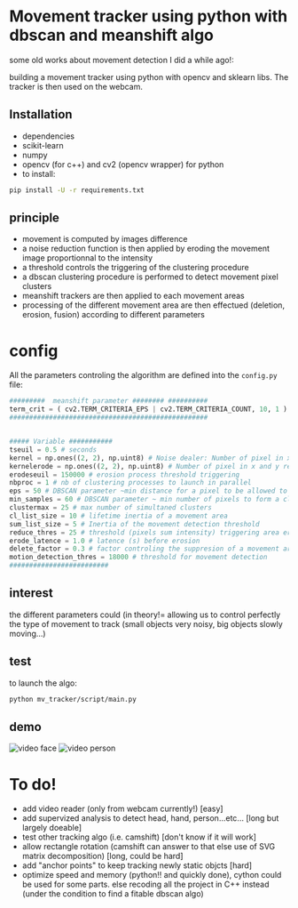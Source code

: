# Movement tracker using python with dbscan and meanshift algo

some old works about movement detection I did a while ago!:

building a movement tracker using python with opencv and sklearn libs.
The tracker is then used on the webcam.

## Installation

* dependencies
 * scikit-learn
 * numpy
 * opencv (for c++) and cv2 (opencv wrapper) for python
* to install:
```bash
pip install -U -r requirements.txt
```

## principle
* movement is computed by images difference
* a noise reduction function is then applied by eroding the movement image proportionnal to the intensity
* a threshold controls the triggering of the clustering procedure
* a dbscan clustering procedure is performed to detect movement pixel clusters
* meanshift trackers are then applied to each movement areas
* processing of the different movement area are then effectued (deletion, erosion, fusion) according to different parameters

# config
All the parameters controling the algorithm are defined into the `config.py` file:


```python
#########  meanshift parameter ######## ##########
term_crit = ( cv2.TERM_CRITERIA_EPS | cv2.TERM_CRITERIA_COUNT, 10, 1 )
##################################################


##### Variable ###########
tseuil = 0.5 # seconds
kernel = np.ones((2, 2), np.uint8) # Noise dealer: Number of pixel in x and y removed
kernelerode = np.ones((2, 2), np.uint8) # Number of pixel in x and y removed for each erode iter
erodeseuil = 150000 # erosion process threshold triggering
nbproc = 1 # nb of clustering processes to launch in parallel
eps = 50 # DBSCAN parameter ~min distance for a pixel to be allowed to integrate a cluster, control the "granularity" of the tracking area
min_samples = 60 # DBSCAN parameter ~ min number of pixels to form a cluster, prevent noisy clusters
clustermax = 25 # max number of simultaned clusters
cl_list_size = 10 # lifetime inertia of a movement area
sum_list_size = 5 # Inertia of the movement detection threshold
reduce_thres = 25 # threshold (pixels sum intensity) triggering area erosion
erode_latence = 1.0 # latence (s) before erosion
delete_factor = 0.3 # factor controling the suppresion of a movement area
motion_detection_thres = 18000 # threshold for movement detection
#########################
```

## interest 
the different parameters could (in theory!= allowing us to control perfectly the type of movement to track (small objects very noisy, big objects slowly moving...) 

## test

to launch the algo:
```bash
python mv_tracker/script/main.py
```

## demo

![video face](./demo/demo_face.gif)
![video person](./demo/demo_person.gif)

# To do! 

* add video reader (only from webcam currently!) [easy]
* add supervized analysis to detect head, hand, person...etc... [long but largely doeable]
* test other tracking algo (i.e. camshift) [don't know if it will work]
* allow rectangle rotation (camshift can answer to that else use of SVG matrix decomposition) [long, could be hard]
* add "anchor points" to keep tracking newly static objcts [hard] 
* optimize speed and memory (python!! and quickly done), cython could be used for some parts. else recoding all the project in C++ instead (under the condition to find a fitable dbscan algo)

